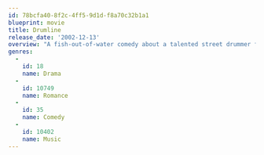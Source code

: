 ```yaml
---
id: 78bcfa40-8f2c-4ff5-9d1d-f8a70c32b1a1
blueprint: movie
title: Drumline
release_date: '2002-12-13'
overview: "A fish-out-of-water comedy about a talented street drummer from Harlem who enrolls in a Southern university, expecting to lead its marching band's drumline to victory. He initially flounders in his new world, before realizing that it takes more than talent to reach the top."
genres:
  -
    id: 18
    name: Drama
  -
    id: 10749
    name: Romance
  -
    id: 35
    name: Comedy
  -
    id: 10402
    name: Music
---
```

